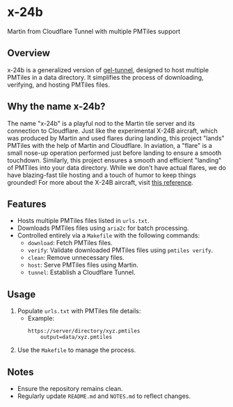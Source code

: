 # x-24b
Martin from Cloudflare Tunnel with multiple PMTiles support

## Overview
x-24b is a generalized version of [gel-tunnel](https://github.com/optgeo/gel-tunnel), designed to host multiple PMTiles in a data directory. It simplifies the process of downloading, verifying, and hosting PMTiles files.

## Why the name x-24b?
The name "x-24b" is a playful nod to the Martin tile server and its connection to Cloudflare. Just like the experimental X-24B aircraft, which was produced by Martin and used flares during landing, this project "lands" PMTiles with the help of Martin and Cloudflare. In aviation, a "flare" is a small nose-up operation performed just before landing to ensure a smooth touchdown. Similarly, this project ensures a smooth and efficient "landing" of PMTiles into your data directory. While we don't have actual flares, we do have blazing-fast tile hosting and a touch of humor to keep things grounded! For more about the X-24B aircraft, visit [this reference](https://www.nationalmuseum.af.mil/Visit/Museum-Exhibits/Fact-Sheets/Display/Article/195762/martin-x-24b/).

## Features
- Hosts multiple PMTiles files listed in `urls.txt`.
- Downloads PMTiles files using `aria2c` for batch processing.
- Controlled entirely via a `Makefile` with the following commands:
  - `download`: Fetch PMTiles files.
  - `verify`: Validate downloaded PMTiles files using `pmtiles verify`.
  - `clean`: Remove unnecessary files.
  - `host`: Serve PMTiles files using Martin.
  - `tunnel`: Establish a Cloudflare Tunnel.

## Usage
1. Populate `urls.txt` with PMTiles file details:
   - Example:
     ```
     https://server/directory/xyz.pmtiles
         output=data/xyz.pmtiles
     ```
2. Use the `Makefile` to manage the process.

## Notes
- Ensure the repository remains clean.
- Regularly update `README.md` and `NOTES.md` to reflect changes.
